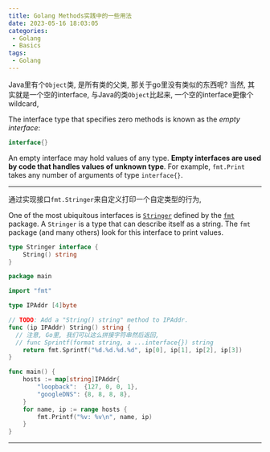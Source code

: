 ```yaml
---
title: Golang Methods实践中的一些用法
date: 2023-05-16 18:03:05
categories:
 - Golang
 - Basics
tags:
 - Golang
---
```


Java里有个`Object`类, 是所有类的父类, 那关于go里没有类似的东西呢? 当然, 其实就是一个空的interface, 与Java的类`Object`比起来, 一个空的interface更像个wildcard, 

The interface type that specifies zero methods is known as the *empty interface*:

```go
interface{}
```

An empty interface may hold values of any type. **Empty interfaces are used by code that handles values of unknown type**. For example, `fmt.Print` takes any number of arguments of type `interface{}`.

---

通过实现接口`fmt.Stringer`来自定义打印一个自定类型的行为, 

One of the most ubiquitous interfaces is [`Stringer`](https://go.dev/pkg/fmt/#Stringer) defined by the [`fmt`](https://go.dev/pkg/fmt/) package. A `Stringer` is a type that can describe itself as a string. The `fmt` package (and many others) look for this interface to print values.

```go
type Stringer interface {
    String() string
}
```

```go
package main

import "fmt"

type IPAddr [4]byte

// TODO: Add a "String() string" method to IPAddr.
func (ip IPAddr) String() string {
  // 注意, Go里, 我们可以这么拼接字符串然后返回, 
  // func Sprintf(format string, a ...interface{}) string
	return fmt.Sprintf("%d.%d.%d.%d", ip[0], ip[1], ip[2], ip[3])
}

func main() {
	hosts := map[string]IPAddr{
		"loopback":  {127, 0, 0, 1},
		"googleDNS": {8, 8, 8, 8},
	}
	for name, ip := range hosts {
		fmt.Printf("%v: %v\n", name, ip)
	}
}
```

----

